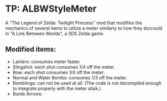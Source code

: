 # TP: ALBWStyleMeter
A "The Legend of Zelda: Twilight Princess" mod that modifies the mechanics of several items to utilize a meter similarly to how they do/could in "A Link Between Worlds", a 3DS Zelda game.

## Modified items:

* Lantern: consumes meter faster.
* Slingshot: each shot consumes 1/4 off the meter.
* Bow: each shot consumes 1/4 off the meter.
* Normal and Water Bombs: consumes 1/3 off the meter.
* Bomblings: can not be used at all. (The code is not decompiled enough to integrate properly with the meter afaik.)
* Bomb Arrows:
